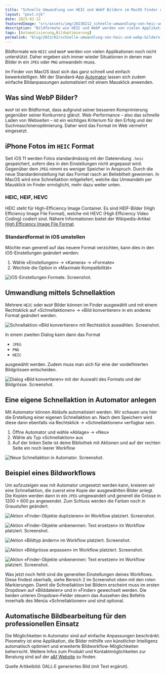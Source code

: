 ```yaml
---
title: "Schnelle Umwandlung von HEIC und WebP Bildern im MacOS Finder und weitere Möglichkeiten mit Automator"
layout: "post.njk"
date: 2023-02-12
featuredImage: "src/assets/img/20230212_schnelle-umwandlung-von-heic-und-webp-bildern-im-macos-finder-und-weitere-moeglichkeiten-mit-automator_0.png"
description: "Bildformate wie HEIC und WebP werden von vielen Applikationen noch nicht unterstützt. Daher ergeben sich immer wieder Situationen in denen man Bilder in ein JPEG oder PNG umwandeln muss."
tags: [Automatisierung,Bildoptimierung]
permalink: "blog/2023/02/schnelle-umwandlung-von-heic-und-webp-bildern-im-macos-finder-und-weitere-moeglichkeiten-mit-automator/"
---
```


Bildformate wie `HEIC` und `WebP` werden von vielen Applikationen noch nicht unterstützt. Daher ergeben sich immer wieder Situationen in denen man Bilder in ein `JPEG` oder `PNG` umwandeln muss.

Im Finder von MacOS lässt sich das ganz schnell und einfach bewerkstelligen. Mit der Standard-App [Automator](https://support.apple.com/de-ch/guide/automator/welcome/mac) lassen sich zudem einfache Bildanpassungen automatisiert mit einem Mausklick anwenden.

## Was sind WebP Bilder?

`WebP` ist ein Bildformat, dass aufgrund seiner besseren Komprimierung gegenüber seiner Konkurrenz glänzt. Web-Performance – also das schnelle Laden von Webseiten – ist ein wichtiges Kriterium für den Erfolg und der Suchmaschinenoptimierung. Daher wird das Format im Web vermehrt eingesetzt.

## iPhone Fotos im `HEIC` Format

Seit iOS 11 werden Fotos standardmässig mit der Dateiendung `.heic` gespeichert, sofern dies in den Einstellungen nicht angepasst wird. Gegenüber dem `JPEG` nimmt es weniger Speicher in Anspruch. Durch die neue Standardeinstellung hat das Format rasch an Beliebtheit gewonnen. In MacOS wird eine Schnellaktion mitgeliefert, welche das Umwandeln per Mausklick im Finder ermöglicht, mehr dazu weiter unten.

### HEIC, HEIF, HEVC

HEIC steht für High-Efficiency Image Container. Es sind HEIF-Bilder (High Efficiency Image File Format), welche mit HEVC (High Efficiency Video Coding) codiert sind. Nähere Informationen bietet der Wikipedia-Artikel [High Efficiency Image File Format](https://en.wikipedia.org/wiki/High_Efficiency_Image_File_Format).

### Standardformat in iOS umstellen

Möchte man generell auf das neuere Format verzichten, kann dies in den iOS-Einstellungen geändert werden:

1. Wähle «Einstellungen» → «Kamera» → «Formate»
2. Wechsle die Option in «Maximale Kompatibilität»

![iOS-Einstellungen Formate. Screenshot.](src/assets/img/20230212_schnelle-umwandlung-von-heic-und-webp-bildern-im-macos-finder-und-weitere-moeglichkeiten-mit-automator_1.jpeg)

## Umwandlung mittels Schnellaktion

Mehrere `HEIC` oder `WebP` Bilder können im Finder ausgewählt und mit einem Rechtsklick auf «Schnellaktionen» → «Bild konvertieren» in ein anderes Format geändert werden.

![Schnellaktion «Bild konvertieren» mit Rechtsklick auswählen. Screenshot.](src/assets/img/20230212_schnelle-umwandlung-von-heic-und-webp-bildern-im-macos-finder-und-weitere-moeglichkeiten-mit-automator_2.png)

In einem zweiten Dialog kann dann das Format

- `JPEG`
- `PNG`
- `HEIC`

ausgewählt werden. Zudem muss man sich für eine der vordefinierten Bildgrössen entscheiden.

![Dialog «Bild konvertieren» mit der Auswahl des Formats und der Bildgrösse. Screenshot.](src/assets/img/20230212_schnelle-umwandlung-von-heic-und-webp-bildern-im-macos-finder-und-weitere-moeglichkeiten-mit-automator_3.png)

## Eine eigene Schnellaktion in Automator anlegen

Mit Automator können Abläufe automatisiert werden. Wir schauen uns hier die Erstellung einer eigenen Schnellaktion an. Nach dem Speichern wird diese dann ebenfalls via Rechtsklick → «Schnellaktionen» verfügbar sein.

1. Öffne Automator und wähle «Ablage» → «Neu»
2. Wähle als Typ «Schnellaktion» aus
3. Auf der linken Seite ist deine Bibliothek mit Aktionen und auf der rechten Seite ein noch leerer Workflow

![Neue Schnellaktion in Automator. Screenshot.](src/assets/img/20230212_schnelle-umwandlung-von-heic-und-webp-bildern-im-macos-finder-und-weitere-moeglichkeiten-mit-automator_4.png)

## Beispiel eines Bildworkflows

Um aufzuzeigen was mit Automator umgesetzt werden kann, kreieren wir eine Schnellaktion, die zuerst eine Kopie der ausgewählten Bilder anlegt. Die Kopien werden dann in ein `JPEG` umgewandelt und generell die Grösse in 1200 × 600 px angewendet. Zum Schluss werden die Farben noch in Graustufen geändert.

<div class="imagesContainer">

![Aktion «Finder-Objekte duplizieren» im Workflow platziert. Screenshot.](src/assets/img/20230212_schnelle-umwandlung-von-heic-und-webp-bildern-im-macos-finder-und-weitere-moeglichkeiten-mit-automator_5.png)

![Aktion «Finder-Objekte umbenennen: Text ersetzen» im Workflow platziert. Screenshot.](src/assets/img/20230212_schnelle-umwandlung-von-heic-und-webp-bildern-im-macos-finder-und-weitere-moeglichkeiten-mit-automator_6.png)

![Aktion «Bildtyp ändern» im Workflow platziert. Screenshot.](src/assets/img/20230212_schnelle-umwandlung-von-heic-und-webp-bildern-im-macos-finder-und-weitere-moeglichkeiten-mit-automator_7.png)

![Aktion «Bildgrösse anpassen» im Workflow platziert. Screenshot.](src/assets/img/20230212_schnelle-umwandlung-von-heic-und-webp-bildern-im-macos-finder-und-weitere-moeglichkeiten-mit-automator_8.png)

![Aktion «Finder-Objekte umbenennen: Text ersetzen» im Workflow platziert. Screenshot.](src/assets/img/20230212_schnelle-umwandlung-von-heic-und-webp-bildern-im-macos-finder-und-weitere-moeglichkeiten-mit-automator_9.png)

</div>

Was jetzt noch fehlt sind die generellen Einstellungen deines Workflows. Diese findest oberhalb, siehe Bereich 2 im Screenshot oben mit den roten Markierungen. Damit die Schnellaktion bei Bildern erscheint muss im ersten Dropdown auf «Bilddateien» und in «Finder» gewechselt werden. Die beiden unteren Dropdown-Felder steuern das Aussehen des Befehls innerhalb des Menüs «Schnellaktionen» und sind optional.

## Automatische Bildbearbeitung für den professionellen Einsatz

Die Möglichkeiten in Automator sind auf einfache Anpassungen beschränkt. Pixometry ist eine Applikation, die Bilder mithilfe von künstlicher Intelligenz automatisch optimiert und erweiterte Bildworkflow-Möglichkeiten beherrscht. Weitere Infos zum Produkt und Kontaktmöglichkeiten zur Beratung sind auf der [a&f Website](https://www.a-f.ch/produkte/pixometry/) zu finden.

Quelle Artikelbild: DALL·E generiertes Bild (mit Text ergänzt).

